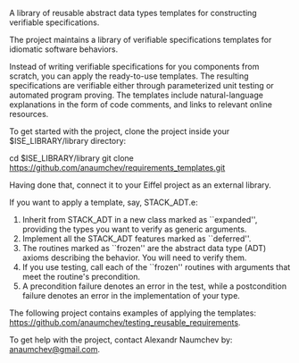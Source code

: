 A library of reusable abstract data types templates for constructing verifiable specifications.


The project maintains a library of verifiable specifications templates for idiomatic software behaviors. 


Instead of writing verifiable specifications for you components from scratch, you can apply the ready-to-use templates.
The resulting specifications are verifiable either through parameterized unit testing or automated program proving.
The templates include natural-language explanations in the form of code comments, and links to relevant online resources.


To get started with the project, clone the project inside your $ISE_LIBRARY/library directory:

cd $ISE_LIBRARY/library
git clone https://github.com/anaumchev/requirements_templates.git

Having done that, connect it to your Eiffel project as an external library.

If you want to apply a template, say, STACK_ADT.e:

1. Inherit from STACK_ADT in a new class marked as ``expanded'', providing the types you want to verify as generic arguments.
2. Implement all the STACK_ADT features marked as ``deferred''.
3. The routines marked as ``frozen'' are the abstract data type (ADT) axioms describing the behavior. You will need to verify them.
4. If you use testing, call each of the ``frozen'' routines with arguments that meet the routine's precondition.
5. A precondition failure denotes an error in the test, while a postcondition failure denotes an error in the implementation of your type.

The following project contains examples of applying the templates: https://github.com/anaumchev/testing_reusable_requirements.


To get help with the project, contact Alexandr Naumchev by: anaumchev@gmail.com.
